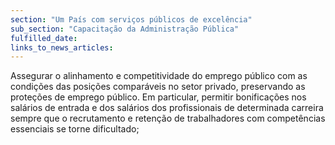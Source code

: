 ```yaml
---
section: "Um País com serviços públicos de excelência"
sub_section: "Capacitação da Administração Pública"
fulfilled_date:
links_to_news_articles:
---
```


Assegurar o alinhamento e competitividade do emprego público com as condições das posições comparáveis no setor privado, preservando as proteções de emprego público. Em particular, permitir bonificações nos salários de entrada e dos salários dos profissionais de determinada carreira sempre que o recrutamento e retenção de trabalhadores com competências essenciais se torne dificultado;